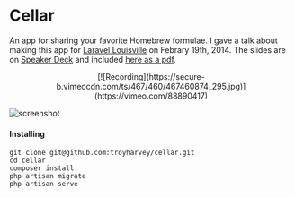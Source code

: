 # Cellar
An app for sharing your favorite Homebrew formulae. I gave a talk about making this app for [Laravel Louisville](http://laravel-louisville.github.io/meetup) on Febrary 19th, 2014. The slides are on [Speaker Deck](https://speakerdeck.com/troyharvey/your-first-laravel-app) and included [here as a pdf](http://troyharvey.github.io/cellar/deck.pdf).

<p align="center">
  [![Recording](https://secure-b.vimeocdn.com/ts/467/460/467460874_295.jpg)](https://vimeo.com/88890417)
</p>

![screenshot](http://troyharvey.github.io/cellar/cellar.png)

#### Installing
```
git clone git@github.com:troyharvey/cellar.git
cd cellar
composer install
php artisan migrate
php artisan serve
```
